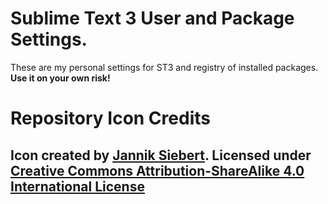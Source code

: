 # Sublime Text 3 User and Package Settings.

These are my personal settings for ST3 and registry of installed packages. __Use it on your own risk!__

# Repository Icon Credits

## Icon created by [Jannik Siebert](https://dribbble.com/shots/1827862-Yosemite-Sublime-Text-Icon). Licensed under [Creative Commons Attribution-ShareAlike 4.0 International License](http://creativecommons.org/licenses/by-sa/4.0/)